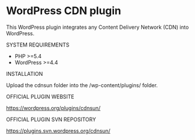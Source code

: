 # WordPress CDN plugin

This WordPress plugin integrates any Content Delivery Network (CDN) into WordPress.

SYSTEM REQUIREMENTS

* PHP >=5.4
* WordPress >=4.4

INSTALLATION

Upload the cdnsun folder into the /wp-content/plugins/ folder.

OFFICIAL PLUGIN WEBSITE

https://wordpress.org/plugins/cdnsun/

OFFICIAL PLUGIN SVN REPOSITORY

https://plugins.svn.wordpress.org/cdnsun/

